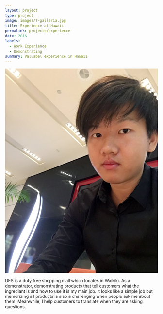 ```yaml
---
layout: project
type: project
image: images/T-galleria.jpg
title: Experience at Hawaii
permalink: projects/experience
date: 2016
labels:
  - Work Experience
  - Demonstrating
summary: Valuabel experience in Hawaii
---
```

<img class="ui medium right floated rounded image" src="../images/IMG_5197.JPG">

DFS is a duty free shopping mall which locates in Waikiki.  As a demonstrator, demonstrating products that tell customers what the ingrediant is and how to use it is my main job.  It looks like a simple job but memorizing all products is also a challenging when people ask me about them.  Meanwhile, I help customers to translate when they are asking questions.





